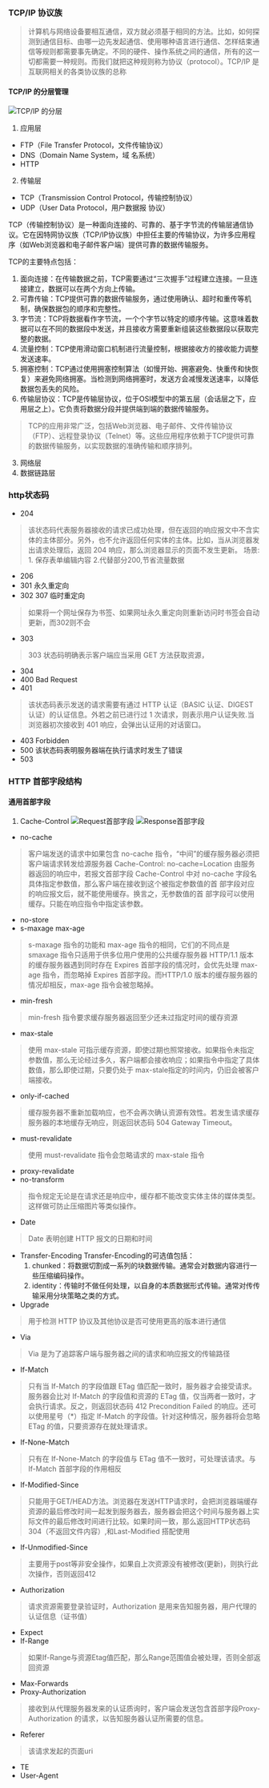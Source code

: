###  TCP/IP 协议族
>计算机与网络设备要相互通信，双方就必须基于相同的方法。比如，如何探测到通信目标、由哪一边先发起通信、使用哪种语言进行通信、怎样结束通信等规则都需要事先确定。不同的硬件、操作系统之间的通信，所有的这一切都需要一种规则。而我们就把这种规则称为协议（protocol）。TCP/IP 是互联网相关的各类协议族的总称

#### TCP/IP 的分层管理
![TCP/IP 的分层](./img/tcp-ip.png)

1. 应用层  
  - FTP（File
Transfer Protocol，文件传输协议）
- DNS（Domain Name System，域
名系统）
- HTTP
2. 传输层  
- TCP（Transmission Control
Protocol，传输控制协议）
-  UDP（User Data Protocol，用户数据报
协议）

TCP（传输控制协议）是一种面向连接的、可靠的、基于字节流的传输层通信协议。它在因特网协议族（TCP/IP协议族）中担任主要的传输协议，为许多应用程序（如Web浏览器和电子邮件客户端）提供可靠的数据传输服务。

TCP的主要特点包括：

1. 面向连接：在传输数据之前，TCP需要通过“三次握手”过程建立连接。一旦连接建立，数据可以在两个方向上传输。
2. 可靠传输：TCP提供可靠的数据传输服务，通过使用确认、超时和重传等机制，确保数据包的顺序和完整性。
3. 字节流：TCP将数据看作字节流，一个个字节以特定的顺序传输。这意味着数据可以在不同的数据段中发送，并且接收方需要重新组装这些数据段以获取完整的数据。
4. 流量控制：TCP使用滑动窗口机制进行流量控制，根据接收方的接收能力调整发送速率。
5. 拥塞控制：TCP通过使用拥塞控制算法（如慢开始、拥塞避免、快重传和快恢复）来避免网络拥塞。当检测到网络拥塞时，发送方会减慢发送速率，以降低数据包丢失的风险。
6. 传输层协议：TCP是传输层协议，位于OSI模型中的第五层（会话层之下，应用层之上）。它负责将数据分段并提供端到端的数据传输服务。

>TCP的应用非常广泛，包括Web浏览器、电子邮件、文件传输协议（FTP）、远程登录协议（Telnet）等。这些应用程序依赖于TCP提供可靠的数据传输服务，以实现数据的准确传输和顺序排列。
3. 网络层  
4. 数据链路层  

### http状态码
- 204
 >该状态码代表服务器接收的请求已成功处理，但在返回的响应报文中不含实体的主体部分。另外，也不允许返回任何实体的主体。比如，当从浏览器发出请求处理后，返回 204 响应，那么浏览器显示的页面不发生更新。
 场景: 1. 保存表单编辑内容 2.代替部分200,节省流量数据
 - 206
 - 301 永久重定向
 - 302 307 临时重定向
 > 如果将一个网址保存为书签、如果网址永久重定向则重新访问时书签会自动更新，而302则不会
 - 303 
 > 303 状态码明确表示客户端应当采用 GET 方法获取资源，
- 304
- 400 Bad Request
- 401
>该状态码表示发送的请求需要有通过 HTTP 认证（BASIC 认证、DIGEST 认证）的认证信息。外若之前已进行过 1 次请求，则表示用户认证失败.当浏览器初次接收到 401 响应，会弹出认证用的对话窗口。
- 403 Forbidden
- 500 该状态码表明服务器端在执行请求时发生了错误
- 503 

### HTTP 首部字段结构
#### 通用首部字段
1. Cache-Control
![Request首部字段](./img/Cache-Control-Request-Header.png)
![Response首部字段](./img/Response-Header.png)
  - no-cache
  >客户端发送的请求中如果包含 no-cache 指令，“中间”的缓存服务器必须把客户端请求转发给源服务器
  > Cache-Control: no-cache=Location 
  > 由服务器返回的响应中，若报文首部字段 Cache-Control 中对 no-cache
  字段名具体指定参数值，那么客户端在接收到这个被指定参数值的首
  部字段对应的响应报文后，就不能使用缓存。换言之，无参数值的首
  部字段可以使用缓存。只能在响应指令中指定该参数。
  - no-store 
  - s-maxage max-age
  > s-maxage 指令的功能和 max-age 指令的相同，它们的不同点是 smaxage 指令只适用于供多位用户使用的公共缓存服务器
  >HTTP/1.1 版本的缓存服务器遇到同时存在 Expires 首部字段的情况时，会优先处理 max-age 指令，而忽略掉 Expires 首部字段。而HTTP/1.0 版本的缓存服务器的情况却相反，max-age 指令会被忽略掉。
  - min-fresh 
  > min-fresh 指令要求缓存服务器返回至少还未过指定时间的缓存资源
  - max-stale
  > 使用 max-stale 可指示缓存资源，即使过期也照常接收。如果指令未指定参数值，那么无论经过多久，客户端都会接收响应；如果指令中指定了具体数值，那么即使过期，只要仍处于 max-stale指定的时间内，仍旧会被客户端接收。
  - only-if-cached
  > 缓存服务器不重新加载响应，也不会再次确认资源有效性。若发生请求缓存服务器的本地缓存无响应，则返回状态码 504 Gateway Timeout。
  - must-revalidate
  >使用 must-revalidate 指令会忽略请求的 max-stale 指令
  - proxy-revalidate
  - no-transform
  > 指令规定无论是在请求还是响应中，缓存都不能改变实体主体的媒体类型。这样做可防止压缩图片等类似操作。
  - Date
  > Date 表明创建 HTTP 报文的日期和时间
  - Transfer-Encoding
    Transfer-Encoding的可选值包括：
    1. chunked：将数据切割成一系列的块数据传输。通常会对数据内容进行一些压缩编码操作。
    2. identity：传输时不做任何处理，以自身的本质数据形式传输。通常对传传输采用分块策略之类的方式。
  - Upgrade
  > 用于检测 HTTP 协议及其他协议是否可使用更高的版本进行通信
  - Via
  > Via 是为了追踪客户端与服务器之间的请求和响应报文的传输路径
  - If-Match
  > 只有当 If-Match 的字段值跟 ETag 值匹配一致时，服务器才会接受请求。服务器会比对 If-Match 的字段值和资源的 ETag 值，仅当两者一致时，才会执行请求。反之，则返回状态码 412 Precondition Failed 的响应。还可以使用星号（*）指定 If-Match 的字段值。针对这种情况，服务器将会忽略 ETag 的值，只要资源存在就处理请求。
  - If-None-Match
  > 只有在 If-None-Match 的字段值与 ETag 值不一致时，可处理该请求。与 If-Match 首部字段的作用相反
  - If-Modified-Since
  >  只能用于GET/HEAD方法。浏览器在发送HTTP请求时，会把浏览器端缓存资源的最后修改时间一起发到服务器去，服务器会把这个时间与服务器上实际文件的最后修改时间进行比较。如果时间一致，那么返回HTTP状态码304（不返回文件内容）,和Last-Modified 搭配使用
  - If-Unmodified-Since
  > 主要用于post等非安全操作，如果自上次资源没有被修改(更新)，则执行此次操作，否则返回412
  [](https://blog.csdn.net/weixin_45462681/article/details/122454304)
- Authorization
>请求资源需要登录验证时，Authorization 是用来告知服务器，用户代理的认证信息（证书值）
- Expect
- If-Range
> 如果If-Range与资源Etag值匹配，那么Range范围值会被处理，否则全部返回资源
- Max-Forwards
- Proxy-Authorization
>接收到从代理服务器发来的认证质询时，客户端会发送包含首部字段Proxy-Authorization 的请求，以告知服务器认证所需要的信息。
- Referer
> 该请求发起的页面uri
- TE
- User-Agent